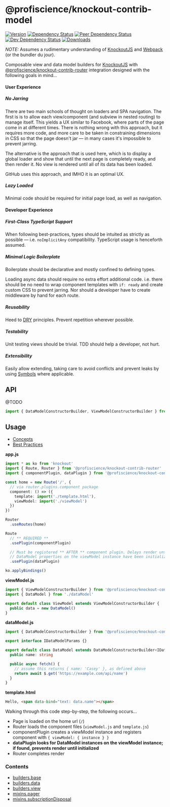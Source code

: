 # @profiscience/knockout-contrib-model

[![Version][npm-version-shield]][npm]
[![Dependency Status][david-dm-shield]][david-dm]
[![Peer Dependency Status][david-dm-peer-shield]][david-dm-peer]
[![Dev Dependency Status][david-dm-dev-shield]][david-dm-dev]
[![Downloads][npm-stats-shield]][npm-stats]

*NOTE:* Assumes a rudimentary understanding of [KnockoutJS][] and [Webpack][] (or the bundler du jour).

Composable view and data model builders for [KnockoutJS][] with [@profiscience/knockout-contrib-router][] integration designed with the following goals in mind...

#### User Experience

##### No Jarring
There are two main schools of thought on loaders and SPA navigation. The first is is to allow each view/component (and subview in nested routing) to manage itself. This yields a UX similar to Facebook, where parts of the page come in at different times. There is nothing wrong with this approach, but it requires more code, and more care to be taken in constraining dimensions in CSS so that the page doesn't jar — in many cases it's impossible to prevent jarring.

The alternative is the approach that is used here, which is to display a global loader and show that until the next page is completely ready, and then render it. No view is rendered until all of its data has been loaded.

GitHub uses this approach, and IMHO it is an optimal UX.

##### Lazy Loaded
Minimal code should be required for initial page load, as well as navigation.

#### Developer Experience

##### First-Class TypeScript Support
When following best-practices, types should be intuited as strictly as possible — i.e. `noImplicitAny` compatibility. TypeScript usage is henceforth assumed.

##### Minimal Logic Boilerplate
Boilerplate should be declarative and mostly confined to defining types.

Loading async data should require no extra effort additional code. i.e. there should be no need to wrap component templates with `if: ready` and create custom CSS
to prevent jarring. Nor should a developer have to create middleware by hand for each route.

##### Reusability
Heed to [DRY](https://en.wikipedia.org/wiki/Don%27t_repeat_yourself) principles. Prevent repetition wherever possible.

##### Testability
Unit testing views should be trivial. TDD should help a developer, not hurt.

##### Extensibility
Easily allow extending, taking care to avoid conflicts and prevent leaks by using [Symbols](https://developer.mozilla.org/en-US/docs/Web/JavaScript/Reference/Global_Objects/Symbol) where applicable.

## API

@TODO

```typescript
import { DataModelConstructorBuilder, ViewModelConstructorBuilder } from '@profiscience/knockout-contrib-model'
```

## Usage

- [Concepts][]
- [Best Practices][]

__app.js__
```typescript
import * as ko from 'knockout'
import { Route, Router } from '@profiscience/knockout-contrib-router'
import { componentPlugin, dataPlugin } from '@profiscience/knockout-contrib-router-plugins'

const home = new Route('/', {
  // via router.plugins.component package
  component: () => ({
    template: import('./template.html'),
    viewModel: import('./viewModel')
  })
})

Router
  .useRoutes(home)

Route
  // ** REQUIRED **
  .usePlugin(componentPlugin)

  // Must be registered ** AFTER ** component plugin. Delays render until all
  // DataModel properties on the viewModel instance have been initialized.
  .usePlugin(dataPlugin)

ko.applyBindings()
```

__viewModel.js__
```typescript
import { ViewModelConstructorBuilder } from '@profiscience/knockout-contrib-model'
import { DataModel } from './dataModel'

export default class ViewModel extends ViewModelConstructorBuilder {
  public data = new DataModel()
}
```

__dataModel.js__
```typescript
import { DataModelConstructorBuilder } from '@profiscience/knockout-contrib-model'

export interface IDataModelParams {}

export default class DataModel extends DataModelConstructorBuilder<IDataModelParams{
  public name: string

  public async fetch() {
    // assume this returns { name: 'Casey' }, as defined above
    return await $.get('https://example.com/api/name')
  }
}
```

__template.html__
```html
Hello, <span data-bind="text: data.name"></span>
```

Walking through this code step-by-step, the following occurs...

- Page is loaded on the home url (`/`)
- Router loads the component files (`viewModel.js` and `template.js`)
- componentPlugin creates a viewModel instance and registers component with `{ viewModel: { instance } }`
- **dataPlugin looks for DataModel instances on the viewModel instance; if found, prevents render until initialized**
- Router completes render

<!-- TOC -->
### Contents
- [builders.base](../model.builders.base)
- [builders.data](../model.builders.data)
- [builders.view](../model.builders.view)
- [mixins.pager](../model.mixins.pager)
- [mixins.subscriptionDisposal](../model.mixins.subscriptionDisposal)
<!-- /TOC -->


[david-dm]: https://david-dm.org/Profiscience/knockout-contrib?path=packages/model
[david-dm-shield]: https://david-dm.org/Profiscience/knockout-contrib/status.svg?path=packages/model

[david-dm-peer]: https://david-dm.org/Profiscience/knockout-contrib?path=packages/model&type=peer
[david-dm-peer-shield]: https://david-dm.org/Profiscience/knockout-contrib/peer-status.svg?path=packages/model

[david-dm-dev]: https://david-dm.org/Profiscience/knockout-contrib?path=packages/model&type=dev
[david-dm-dev-shield]: https://david-dm.org/Profiscience/knockout-contrib/dev-status.svg?path=packages/model

[npm]: https://www.npmjs.com/package/@profiscience/knockout-contrib-model
[npm-version-shield]: https://img.shields.io/npm/v/@profiscience/knockout-contrib-model.svg

[npm-stats]: http://npm-stat.com/charts.html?package=@profiscience/knockout-contrib-model&author=&from=&to=
[npm-stats-shield]: https://img.shields.io/npm/dt/@profiscience/knockout-contrib-model.svg?maxAge=2592000

[KnockoutJS]: https://knockoutjs.com
[Webpack]: https://webpack.js.org
[@profiscience/knockout-contrib-router]: ../router

[Concepts]: https://profiscience.github.io/knockout-contrib/packages/model/docs/concepts
[Best Practices]: https://profiscience.github.io/knockout-contrib/packages/model/docs/best-practices